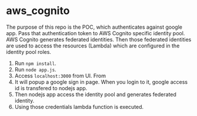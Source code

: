 # aws_cognito
The purpose of this repo is the POC, which authenticates against google app. Pass that authentication token to AWS Cognito specific identity pool. AWS Cognito generates federated identities. Then those federated identities are used to access the resources (Lambda) which are configured in the identity pool roles.

1. Run `npm install`.
2. Run `node app.js`.
3. Access `localhost:3000` from UI. From 
4. It will popup a google sign in page. When you login to it, google access id is transfered to nodejs app.
5. Then nodejs app access the identity pool and generates federated identity.
6. Using those credentials lambda function is executed.